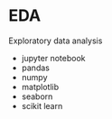 # EDA
Exploratory data analysis

- jupyter notebook 
- pandas 
- numpy
- matplotlib
- seaborn 
- scikit learn 


